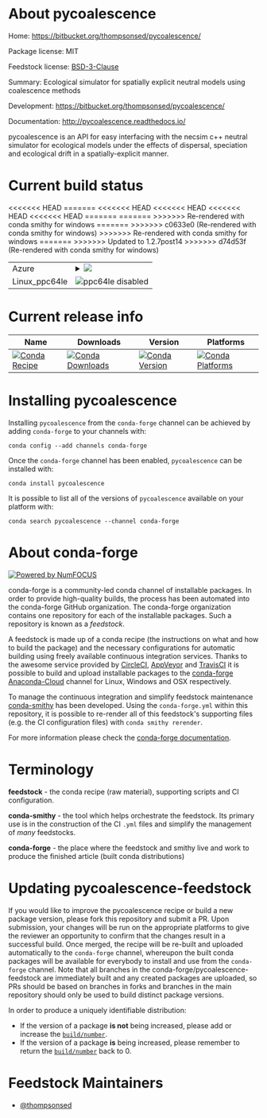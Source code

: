 About pycoalescence
===================

Home: https://bitbucket.org/thompsonsed/pycoalescence/

Package license: MIT

Feedstock license: [BSD-3-Clause](https://github.com/conda-forge/pycoalescence-feedstock/blob/master/LICENSE.txt)

Summary: Ecological simulator for spatially explicit neutral models using coalescence methods

Development: https://bitbucket.org/thompsonsed/pycoalescence/

Documentation: http://pycoalescence.readthedocs.io/

pycoalescence is an API for easy interfacing with the necsim c++ neutral
simulator for ecological models under the effects of
dispersal, speciation and ecological drift in a spatially-explicit
manner.


Current build status
====================


<table>
    
  <tr>
    <td>Azure</td>
    <td>
      <details>
        <summary>
          <a href="https://dev.azure.com/conda-forge/feedstock-builds/_build/latest?definitionId=3218&branchName=master">
            <img src="https://dev.azure.com/conda-forge/feedstock-builds/_apis/build/status/pycoalescence-feedstock?branchName=master">
          </a>
        </summary>
        <table>
          <thead><tr><th>Variant</th><th>Status</th></tr></thead>
          <tbody><tr>
<<<<<<< HEAD
=======
<<<<<<< HEAD
<<<<<<< HEAD
<<<<<<< HEAD
>>>>>>> 8aa0598 (Rerendered with conda-forge)
              <td>linux_64_numpy1.16python3.6.____cpython</td>
              <td>
                <a href="https://dev.azure.com/conda-forge/feedstock-builds/_build/latest?definitionId=3218&branchName=master">
                  <img src="https://dev.azure.com/conda-forge/feedstock-builds/_apis/build/status/pycoalescence-feedstock?branchName=master&jobName=linux&configuration=linux_64_numpy1.16python3.6.____cpython" alt="variant">
                </a>
              </td>
            </tr><tr>
              <td>linux_64_numpy1.16python3.7.____cpython</td>
              <td>
                <a href="https://dev.azure.com/conda-forge/feedstock-builds/_build/latest?definitionId=3218&branchName=master">
                  <img src="https://dev.azure.com/conda-forge/feedstock-builds/_apis/build/status/pycoalescence-feedstock?branchName=master&jobName=linux&configuration=linux_64_numpy1.16python3.7.____cpython" alt="variant">
                </a>
              </td>
            </tr><tr>
              <td>linux_64_numpy1.16python3.8.____cpython</td>
              <td>
                <a href="https://dev.azure.com/conda-forge/feedstock-builds/_build/latest?definitionId=3218&branchName=master">
                  <img src="https://dev.azure.com/conda-forge/feedstock-builds/_apis/build/status/pycoalescence-feedstock?branchName=master&jobName=linux&configuration=linux_64_numpy1.16python3.8.____cpython" alt="variant">
                </a>
              </td>
            </tr><tr>
              <td>linux_64_numpy1.19python3.9.____cpython</td>
              <td>
                <a href="https://dev.azure.com/conda-forge/feedstock-builds/_build/latest?definitionId=3218&branchName=master">
                  <img src="https://dev.azure.com/conda-forge/feedstock-builds/_apis/build/status/pycoalescence-feedstock?branchName=master&jobName=linux&configuration=linux_64_numpy1.19python3.9.____cpython" alt="variant">
                </a>
              </td>
            </tr><tr>
              <td>osx_64_numpy1.16python3.6.____cpython</td>
              <td>
                <a href="https://dev.azure.com/conda-forge/feedstock-builds/_build/latest?definitionId=3218&branchName=master">
                  <img src="https://dev.azure.com/conda-forge/feedstock-builds/_apis/build/status/pycoalescence-feedstock?branchName=master&jobName=osx&configuration=osx_64_numpy1.16python3.6.____cpython" alt="variant">
                </a>
              </td>
            </tr><tr>
              <td>osx_64_numpy1.16python3.7.____cpython</td>
              <td>
                <a href="https://dev.azure.com/conda-forge/feedstock-builds/_build/latest?definitionId=3218&branchName=master">
                  <img src="https://dev.azure.com/conda-forge/feedstock-builds/_apis/build/status/pycoalescence-feedstock?branchName=master&jobName=osx&configuration=osx_64_numpy1.16python3.7.____cpython" alt="variant">
                </a>
              </td>
            </tr><tr>
              <td>osx_64_numpy1.16python3.8.____cpython</td>
              <td>
                <a href="https://dev.azure.com/conda-forge/feedstock-builds/_build/latest?definitionId=3218&branchName=master">
                  <img src="https://dev.azure.com/conda-forge/feedstock-builds/_apis/build/status/pycoalescence-feedstock?branchName=master&jobName=osx&configuration=osx_64_numpy1.16python3.8.____cpython" alt="variant">
                </a>
              </td>
            </tr><tr>
              <td>osx_64_numpy1.19python3.9.____cpython</td>
              <td>
                <a href="https://dev.azure.com/conda-forge/feedstock-builds/_build/latest?definitionId=3218&branchName=master">
                  <img src="https://dev.azure.com/conda-forge/feedstock-builds/_apis/build/status/pycoalescence-feedstock?branchName=master&jobName=osx&configuration=osx_64_numpy1.19python3.9.____cpython" alt="variant">
<<<<<<< HEAD
=======
=======
              <td>linux_python3.6.____cpython</td>
=======
              <td>linux_64_python3.6.____cpython</td>
>>>>>>> Updated to 1.2.7post14
              <td>
                <a href="https://dev.azure.com/conda-forge/feedstock-builds/_build/latest?definitionId=3218&branchName=master">
                  <img src="https://dev.azure.com/conda-forge/feedstock-builds/_apis/build/status/pycoalescence-feedstock?branchName=master&jobName=linux&configuration=linux_64_python3.6.____cpython" alt="variant">
                </a>
              </td>
            </tr><tr>
              <td>linux_64_python3.7.____cpython</td>
              <td>
                <a href="https://dev.azure.com/conda-forge/feedstock-builds/_build/latest?definitionId=3218&branchName=master">
<<<<<<< HEAD
<<<<<<< HEAD
                  <img src="https://dev.azure.com/conda-forge/feedstock-builds/_apis/build/status/pycoalescence-feedstock?branchName=master&jobName=linux&configuration=linux_python3.7.____cpython" alt="variant">
                </a>
              </td>
            </tr><tr>
<<<<<<< HEAD
<<<<<<< HEAD
<<<<<<< HEAD
<<<<<<< HEAD
<<<<<<< HEAD
<<<<<<< HEAD
<<<<<<< HEAD
<<<<<<< HEAD
              <td>osx_python3.6.____cpython</td>
=======
=======
>>>>>>> Rerendered with conda-forge
<<<<<<< HEAD
=======
>>>>>>> Re-rendered with conda smithy
=======
>>>>>>> 6b951ff (Rerendered with conda-forge)
=======
>>>>>>> fa8a94f (Rerendered with conda-forge)
=======
>>>>>>> 04268ed (Re-rendered with conda smithy)
=======
>>>>>>> 5bd6ac8 (Rerendered with conda-forge)
=======
>>>>>>> 9f152c5 (Re-rendered with conda smithy)
              <td>linux_python3.8.____cpython</td>
>>>>>>> Rerendered with conda-forge
              <td>
                <a href="https://dev.azure.com/conda-forge/feedstock-builds/_build/latest?definitionId=3218&branchName=master">
                  <img src="https://dev.azure.com/conda-forge/feedstock-builds/_apis/build/status/pycoalescence-feedstock?branchName=master&jobName=osx&configuration=osx_python3.6.____cpython" alt="variant">
                </a>
              </td>
            </tr><tr>
              <td>osx_python3.7.____cpython</td>
              <td>
                <a href="https://dev.azure.com/conda-forge/feedstock-builds/_build/latest?definitionId=3218&branchName=master">
                  <img src="https://dev.azure.com/conda-forge/feedstock-builds/_apis/build/status/pycoalescence-feedstock?branchName=master&jobName=osx&configuration=osx_python3.7.____cpython" alt="variant">
                </a>
              </td>
            </tr><tr>
              <td>win_python3.6.____cpython</td>
              <td>
                <a href="https://dev.azure.com/conda-forge/feedstock-builds/_build/latest?definitionId=3218&branchName=master">
<<<<<<< HEAD
<<<<<<< HEAD
=======
                  <img src="https://dev.azure.com/conda-forge/feedstock-builds/_apis/build/status/pycoalescence-feedstock?branchName=master&jobName=osx&configuration=osx_python3.8.____cpython" alt="variant">
=======
              <td>osx_python3.6.____cpython</td>
              <td>
                <a href="https://dev.azure.com/conda-forge/feedstock-builds/_build/latest?definitionId=3218&branchName=master">
                  <img src="https://dev.azure.com/conda-forge/feedstock-builds/_apis/build/status/pycoalescence-feedstock?branchName=master&jobName=osx&configuration=osx_python3.6.____cpython" alt="variant">
                </a>
              </td>
            </tr><tr>
              <td>osx_python3.7.____cpython</td>
              <td>
                <a href="https://dev.azure.com/conda-forge/feedstock-builds/_build/latest?definitionId=3218&branchName=master">
                  <img src="https://dev.azure.com/conda-forge/feedstock-builds/_apis/build/status/pycoalescence-feedstock?branchName=master&jobName=osx&configuration=osx_python3.7.____cpython" alt="variant">
                </a>
              </td>
            </tr><tr>
              <td>win_python3.6.____cpython</td>
              <td>
                <a href="https://dev.azure.com/conda-forge/feedstock-builds/_build/latest?definitionId=3218&branchName=master">
>>>>>>> Rerendered with conda-forge
                  <img src="https://dev.azure.com/conda-forge/feedstock-builds/_apis/build/status/pycoalescence-feedstock?branchName=master&jobName=win&configuration=win_python3.6.____cpython" alt="variant">
                </a>
              </td>
            </tr><tr>
              <td>win_python3.7.____cpython</td>
              <td>
                <a href="https://dev.azure.com/conda-forge/feedstock-builds/_build/latest?definitionId=3218&branchName=master">
                  <img src="https://dev.azure.com/conda-forge/feedstock-builds/_apis/build/status/pycoalescence-feedstock?branchName=master&jobName=win&configuration=win_python3.7.____cpython" alt="variant">
>>>>>>> Rerendered with conda-forge
=======
                  <img src="https://dev.azure.com/conda-forge/feedstock-builds/_apis/build/status/pycoalescence-feedstock?branchName=master&jobName=osx&configuration=osx_python3.8.____cpython" alt="variant">
<<<<<<< HEAD
<<<<<<< HEAD
<<<<<<< HEAD
<<<<<<< HEAD
<<<<<<< HEAD
<<<<<<< HEAD
>>>>>>> Re-rendered with conda smithy
                </a>
              </td>
            </tr><tr>
              <td>win_python3.6.____cpython</td>
              <td>
                <a href="https://dev.azure.com/conda-forge/feedstock-builds/_build/latest?definitionId=3218&branchName=master">
                  <img src="https://dev.azure.com/conda-forge/feedstock-builds/_apis/build/status/pycoalescence-feedstock?branchName=master&jobName=win&configuration=win_python3.6.____cpython" alt="variant">
                </a>
              </td>
            </tr><tr>
              <td>win_python3.7.____cpython</td>
              <td>
                <a href="https://dev.azure.com/conda-forge/feedstock-builds/_build/latest?definitionId=3218&branchName=master">
                  <img src="https://dev.azure.com/conda-forge/feedstock-builds/_apis/build/status/pycoalescence-feedstock?branchName=master&jobName=win&configuration=win_python3.7.____cpython" alt="variant">
>>>>>>> bef9287 (Rerendered with conda-forge)
                </a>
              </td>
            </tr><tr>
              <td>win_64_numpy1.16python3.6.____cpython</td>
              <td>
                <a href="https://dev.azure.com/conda-forge/feedstock-builds/_build/latest?definitionId=3218&branchName=master">
                  <img src="https://dev.azure.com/conda-forge/feedstock-builds/_apis/build/status/pycoalescence-feedstock?branchName=master&jobName=win&configuration=win_64_numpy1.16python3.6.____cpython" alt="variant">
                </a>
              </td>
            </tr><tr>
              <td>win_64_numpy1.16python3.7.____cpython</td>
              <td>
                <a href="https://dev.azure.com/conda-forge/feedstock-builds/_build/latest?definitionId=3218&branchName=master">
                  <img src="https://dev.azure.com/conda-forge/feedstock-builds/_apis/build/status/pycoalescence-feedstock?branchName=master&jobName=win&configuration=win_64_numpy1.16python3.7.____cpython" alt="variant">
                </a>
              </td>
            </tr><tr>
              <td>win_64_numpy1.16python3.8.____cpython</td>
              <td>
                <a href="https://dev.azure.com/conda-forge/feedstock-builds/_build/latest?definitionId=3218&branchName=master">
                  <img src="https://dev.azure.com/conda-forge/feedstock-builds/_apis/build/status/pycoalescence-feedstock?branchName=master&jobName=win&configuration=win_64_numpy1.16python3.8.____cpython" alt="variant">
                </a>
              </td>
            </tr><tr>
              <td>win_64_numpy1.19python3.9.____cpython</td>
              <td>
                <a href="https://dev.azure.com/conda-forge/feedstock-builds/_build/latest?definitionId=3218&branchName=master">
<<<<<<< HEAD
                  <img src="https://dev.azure.com/conda-forge/feedstock-builds/_apis/build/status/pycoalescence-feedstock?branchName=master&jobName=win&configuration=win_64_numpy1.19python3.9.____cpython" alt="variant">
=======
                  <img src="https://dev.azure.com/conda-forge/feedstock-builds/_apis/build/status/pycoalescence-feedstock?branchName=master&jobName=osx&configuration=osx_64_python3.7.____cpython" alt="variant">
                </a>
              </td>
            </tr><tr>
<<<<<<< HEAD
              <td>win_python3.6.____cpython</td>
              <td>
                <a href="https://dev.azure.com/conda-forge/feedstock-builds/_build/latest?definitionId=3218&branchName=master">
                  <img src="https://dev.azure.com/conda-forge/feedstock-builds/_apis/build/status/pycoalescence-feedstock?branchName=master&jobName=win&configuration=win_python3.6.____cpython" alt="variant">
                </a>
              </td>
            </tr><tr>
              <td>win_python3.7.____cpython</td>
              <td>
                <a href="https://dev.azure.com/conda-forge/feedstock-builds/_build/latest?definitionId=3218&branchName=master">
                  <img src="https://dev.azure.com/conda-forge/feedstock-builds/_apis/build/status/pycoalescence-feedstock?branchName=master&jobName=win&configuration=win_python3.7.____cpython" alt="variant">
>>>>>>> Rerendered with conda-forge
<<<<<<< HEAD
>>>>>>> Rerendered with conda-forge
=======
=======
>>>>>>> 6b951ff (Rerendered with conda-forge)
=======
>>>>>>> 04268ed (Re-rendered with conda smithy)
=======
>>>>>>> 5bd6ac8 (Rerendered with conda-forge)
=======
              <td>osx_python3.6.____cpython</td>
              <td>
                <a href="https://dev.azure.com/conda-forge/feedstock-builds/_build/latest?definitionId=3218&branchName=master">
                  <img src="https://dev.azure.com/conda-forge/feedstock-builds/_apis/build/status/pycoalescence-feedstock?branchName=master&jobName=osx&configuration=osx_python3.6.____cpython" alt="variant">
                </a>
              </td>
            </tr><tr>
              <td>osx_python3.7.____cpython</td>
              <td>
                <a href="https://dev.azure.com/conda-forge/feedstock-builds/_build/latest?definitionId=3218&branchName=master">
                  <img src="https://dev.azure.com/conda-forge/feedstock-builds/_apis/build/status/pycoalescence-feedstock?branchName=master&jobName=osx&configuration=osx_python3.7.____cpython" alt="variant">
                </a>
              </td>
            </tr><tr>
              <td>win_python3.6.____cpython</td>
              <td>
                <a href="https://dev.azure.com/conda-forge/feedstock-builds/_build/latest?definitionId=3218&branchName=master">
                  <img src="https://dev.azure.com/conda-forge/feedstock-builds/_apis/build/status/pycoalescence-feedstock?branchName=master&jobName=win&configuration=win_python3.6.____cpython" alt="variant">
                </a>
              </td>
            </tr><tr>
              <td>win_python3.7.____cpython</td>
              <td>
                <a href="https://dev.azure.com/conda-forge/feedstock-builds/_build/latest?definitionId=3218&branchName=master">
                  <img src="https://dev.azure.com/conda-forge/feedstock-builds/_apis/build/status/pycoalescence-feedstock?branchName=master&jobName=win&configuration=win_python3.7.____cpython" alt="variant">
<<<<<<< HEAD
<<<<<<< HEAD
>>>>>>> fc77e24... Rerendered with conda-forge
<<<<<<< HEAD
>>>>>>> Rerendered with conda-forge
=======
<<<<<<< HEAD
=======
>>>>>>> 9f152c5... Re-rendered with conda smithy
>>>>>>> Re-rendered with conda smithy
=======
                  <img src="https://dev.azure.com/conda-forge/feedstock-builds/_apis/build/status/pycoalescence-feedstock?branchName=master&jobName=osx&configuration=osx_python3.8.____cpython" alt="variant">
>>>>>>> MNT: Re-rendered with conda-build 3.18.9, conda-smithy 3.7.3, and conda-forge-pinning 2020.05.19.09.34.36
=======
              <td>osx_64_python3.8.____cpython</td>
              <td>
                <a href="https://dev.azure.com/conda-forge/feedstock-builds/_build/latest?definitionId=3218&branchName=master">
                  <img src="https://dev.azure.com/conda-forge/feedstock-builds/_apis/build/status/pycoalescence-feedstock?branchName=master&jobName=osx&configuration=osx_64_python3.8.____cpython" alt="variant">
>>>>>>> Updated to 1.2.7post14
                </a>
              </td>
            </tr><tr>
              <td>win_64_python3.6.____cpython</td>
              <td>
                <a href="https://dev.azure.com/conda-forge/feedstock-builds/_build/latest?definitionId=3218&branchName=master">
                  <img src="https://dev.azure.com/conda-forge/feedstock-builds/_apis/build/status/pycoalescence-feedstock?branchName=master&jobName=win&configuration=win_64_python3.6.____cpython" alt="variant">
                </a>
              </td>
            </tr><tr>
              <td>win_64_python3.7.____cpython</td>
              <td>
                <a href="https://dev.azure.com/conda-forge/feedstock-builds/_build/latest?definitionId=3218&branchName=master">
                  <img src="https://dev.azure.com/conda-forge/feedstock-builds/_apis/build/status/pycoalescence-feedstock?branchName=master&jobName=win&configuration=win_64_python3.7.____cpython" alt="variant">
                </a>
              </td>
            </tr><tr>
              <td>win_64_python3.8.____cpython</td>
              <td>
                <a href="https://dev.azure.com/conda-forge/feedstock-builds/_build/latest?definitionId=3218&branchName=master">
                  <img src="https://dev.azure.com/conda-forge/feedstock-builds/_apis/build/status/pycoalescence-feedstock?branchName=master&jobName=win&configuration=win_64_python3.8.____cpython" alt="variant">
=======
>>>>>>> Rerendered with conda-forge
>>>>>>> 6b951ff (Rerendered with conda-forge)
<<<<<<< HEAD
>>>>>>> bef9287 (Rerendered with conda-forge)
=======
=======
              <td>osx_python3.6.____cpython</td>
              <td>
                <a href="https://dev.azure.com/conda-forge/feedstock-builds/_build/latest?definitionId=3218&branchName=master">
                  <img src="https://dev.azure.com/conda-forge/feedstock-builds/_apis/build/status/pycoalescence-feedstock?branchName=master&jobName=osx&configuration=osx_python3.6.____cpython" alt="variant">
                </a>
              </td>
            </tr><tr>
              <td>osx_python3.7.____cpython</td>
              <td>
                <a href="https://dev.azure.com/conda-forge/feedstock-builds/_build/latest?definitionId=3218&branchName=master">
                  <img src="https://dev.azure.com/conda-forge/feedstock-builds/_apis/build/status/pycoalescence-feedstock?branchName=master&jobName=osx&configuration=osx_python3.7.____cpython" alt="variant">
                </a>
              </td>
            </tr><tr>
              <td>win_python3.6.____cpython</td>
              <td>
                <a href="https://dev.azure.com/conda-forge/feedstock-builds/_build/latest?definitionId=3218&branchName=master">
                  <img src="https://dev.azure.com/conda-forge/feedstock-builds/_apis/build/status/pycoalescence-feedstock?branchName=master&jobName=win&configuration=win_python3.6.____cpython" alt="variant">
                </a>
              </td>
            </tr><tr>
              <td>win_python3.7.____cpython</td>
              <td>
                <a href="https://dev.azure.com/conda-forge/feedstock-builds/_build/latest?definitionId=3218&branchName=master">
                  <img src="https://dev.azure.com/conda-forge/feedstock-builds/_apis/build/status/pycoalescence-feedstock?branchName=master&jobName=win&configuration=win_python3.7.____cpython" alt="variant">
>>>>>>> fc77e24... Rerendered with conda-forge
<<<<<<< HEAD
>>>>>>> fa8a94f (Rerendered with conda-forge)
<<<<<<< HEAD
>>>>>>> 1ee76d8 (Rerendered with conda-forge)
=======
=======
=======
>>>>>>> 9f152c5... Re-rendered with conda smithy
>>>>>>> 04268ed (Re-rendered with conda smithy)
>>>>>>> 99ef6e6 (Re-rendered with conda smithy)
                </a>
              </td>
            </tr><tr>
              <td>win_python3.6.____cpython</td>
              <td>
                <a href="https://dev.azure.com/conda-forge/feedstock-builds/_build/latest?definitionId=3218&branchName=master">
                  <img src="https://dev.azure.com/conda-forge/feedstock-builds/_apis/build/status/pycoalescence-feedstock?branchName=master&jobName=win&configuration=win_python3.6.____cpython" alt="variant">
                </a>
              </td>
            </tr><tr>
              <td>win_python3.7.____cpython</td>
              <td>
                <a href="https://dev.azure.com/conda-forge/feedstock-builds/_build/latest?definitionId=3218&branchName=master">
                  <img src="https://dev.azure.com/conda-forge/feedstock-builds/_apis/build/status/pycoalescence-feedstock?branchName=master&jobName=win&configuration=win_python3.7.____cpython" alt="variant">
                </a>
              </td>
            </tr><tr>
              <td>win_python3.8.____cpython</td>
              <td>
                <a href="https://dev.azure.com/conda-forge/feedstock-builds/_build/latest?definitionId=3218&branchName=master">
                  <img src="https://dev.azure.com/conda-forge/feedstock-builds/_apis/build/status/pycoalescence-feedstock?branchName=master&jobName=win&configuration=win_python3.8.____cpython" alt="variant">
=======
>>>>>>> Rerendered with conda-forge
>>>>>>> 5bd6ac8 (Rerendered with conda-forge)
=======
              <td>linux_python3.6.____cpython</td>
              <td>
                <a href="https://dev.azure.com/conda-forge/feedstock-builds/_build/latest?definitionId=3218&branchName=master">
                  <img src="https://dev.azure.com/conda-forge/feedstock-builds/_apis/build/status/pycoalescence-feedstock?branchName=master&jobName=linux&configuration=linux_python3.6.____cpython" alt="variant">
                </a>
              </td>
            </tr><tr>
              <td>linux_python3.7.____cpython</td>
              <td>
                <a href="https://dev.azure.com/conda-forge/feedstock-builds/_build/latest?definitionId=3218&branchName=master">
                  <img src="https://dev.azure.com/conda-forge/feedstock-builds/_apis/build/status/pycoalescence-feedstock?branchName=master&jobName=linux&configuration=linux_python3.7.____cpython" alt="variant">
                </a>
              </td>
            </tr><tr>
              <td>osx_python3.6.____cpython</td>
              <td>
                <a href="https://dev.azure.com/conda-forge/feedstock-builds/_build/latest?definitionId=3218&branchName=master">
                  <img src="https://dev.azure.com/conda-forge/feedstock-builds/_apis/build/status/pycoalescence-feedstock?branchName=master&jobName=osx&configuration=osx_python3.6.____cpython" alt="variant">
                </a>
              </td>
            </tr><tr>
              <td>osx_python3.7.____cpython</td>
              <td>
                <a href="https://dev.azure.com/conda-forge/feedstock-builds/_build/latest?definitionId=3218&branchName=master">
                  <img src="https://dev.azure.com/conda-forge/feedstock-builds/_apis/build/status/pycoalescence-feedstock?branchName=master&jobName=osx&configuration=osx_python3.7.____cpython" alt="variant">
                </a>
              </td>
            </tr><tr>
              <td>win_python3.6.____cpython</td>
              <td>
                <a href="https://dev.azure.com/conda-forge/feedstock-builds/_build/latest?definitionId=3218&branchName=master">
                  <img src="https://dev.azure.com/conda-forge/feedstock-builds/_apis/build/status/pycoalescence-feedstock?branchName=master&jobName=win&configuration=win_python3.6.____cpython" alt="variant">
                </a>
              </td>
            </tr><tr>
              <td>win_python3.7.____cpython</td>
              <td>
                <a href="https://dev.azure.com/conda-forge/feedstock-builds/_build/latest?definitionId=3218&branchName=master">
                  <img src="https://dev.azure.com/conda-forge/feedstock-builds/_apis/build/status/pycoalescence-feedstock?branchName=master&jobName=win&configuration=win_python3.7.____cpython" alt="variant">
>>>>>>> fc77e24 (Rerendered with conda-forge)
=======
>>>>>>> 9f152c5 (Re-rendered with conda smithy)
                </a>
              </td>
            </tr>
          </tbody>
        </table>
      </details>
    </td>
  </tr>
<<<<<<< HEAD
=======
<<<<<<< HEAD
<<<<<<< HEAD
<<<<<<< HEAD
<<<<<<< HEAD
=======
=======
>>>>>>> Re-rendered with conda smithy for windows
=======
>>>>>>> c0633e0 (Re-rendered with conda smithy for windows)
  <tr>
    <td>Linux_ppc64le</td>
    <td>
      <img src="https://img.shields.io/badge/ppc64le-disabled-lightgrey.svg" alt="ppc64le disabled">
    </td>
  </tr>
>>>>>>> Re-rendered with conda smithy for windows
=======
>>>>>>> Updated to 1.2.7post14
>>>>>>> d74d53f (Re-rendered with conda smithy for windows)
</table>

Current release info
====================

| Name | Downloads | Version | Platforms |
| --- | --- | --- | --- |
| [![Conda Recipe](https://img.shields.io/badge/recipe-pycoalescence-green.svg)](https://anaconda.org/conda-forge/pycoalescence) | [![Conda Downloads](https://img.shields.io/conda/dn/conda-forge/pycoalescence.svg)](https://anaconda.org/conda-forge/pycoalescence) | [![Conda Version](https://img.shields.io/conda/vn/conda-forge/pycoalescence.svg)](https://anaconda.org/conda-forge/pycoalescence) | [![Conda Platforms](https://img.shields.io/conda/pn/conda-forge/pycoalescence.svg)](https://anaconda.org/conda-forge/pycoalescence) |

Installing pycoalescence
========================

Installing `pycoalescence` from the `conda-forge` channel can be achieved by adding `conda-forge` to your channels with:

```
conda config --add channels conda-forge
```

Once the `conda-forge` channel has been enabled, `pycoalescence` can be installed with:

```
conda install pycoalescence
```

It is possible to list all of the versions of `pycoalescence` available on your platform with:

```
conda search pycoalescence --channel conda-forge
```


About conda-forge
=================

[![Powered by NumFOCUS](https://img.shields.io/badge/powered%20by-NumFOCUS-orange.svg?style=flat&colorA=E1523D&colorB=007D8A)](http://numfocus.org)

conda-forge is a community-led conda channel of installable packages.
In order to provide high-quality builds, the process has been automated into the
conda-forge GitHub organization. The conda-forge organization contains one repository
for each of the installable packages. Such a repository is known as a *feedstock*.

A feedstock is made up of a conda recipe (the instructions on what and how to build
the package) and the necessary configurations for automatic building using freely
available continuous integration services. Thanks to the awesome service provided by
[CircleCI](https://circleci.com/), [AppVeyor](https://www.appveyor.com/)
and [TravisCI](https://travis-ci.com/) it is possible to build and upload installable
packages to the [conda-forge](https://anaconda.org/conda-forge)
[Anaconda-Cloud](https://anaconda.org/) channel for Linux, Windows and OSX respectively.

To manage the continuous integration and simplify feedstock maintenance
[conda-smithy](https://github.com/conda-forge/conda-smithy) has been developed.
Using the ``conda-forge.yml`` within this repository, it is possible to re-render all of
this feedstock's supporting files (e.g. the CI configuration files) with ``conda smithy rerender``.

For more information please check the [conda-forge documentation](https://conda-forge.org/docs/).

Terminology
===========

**feedstock** - the conda recipe (raw material), supporting scripts and CI configuration.

**conda-smithy** - the tool which helps orchestrate the feedstock.
                   Its primary use is in the construction of the CI ``.yml`` files
                   and simplify the management of *many* feedstocks.

**conda-forge** - the place where the feedstock and smithy live and work to
                  produce the finished article (built conda distributions)


Updating pycoalescence-feedstock
================================

If you would like to improve the pycoalescence recipe or build a new
package version, please fork this repository and submit a PR. Upon submission,
your changes will be run on the appropriate platforms to give the reviewer an
opportunity to confirm that the changes result in a successful build. Once
merged, the recipe will be re-built and uploaded automatically to the
`conda-forge` channel, whereupon the built conda packages will be available for
everybody to install and use from the `conda-forge` channel.
Note that all branches in the conda-forge/pycoalescence-feedstock are
immediately built and any created packages are uploaded, so PRs should be based
on branches in forks and branches in the main repository should only be used to
build distinct package versions.

In order to produce a uniquely identifiable distribution:
 * If the version of a package **is not** being increased, please add or increase
   the [``build/number``](https://conda.io/docs/user-guide/tasks/build-packages/define-metadata.html#build-number-and-string).
 * If the version of a package **is** being increased, please remember to return
   the [``build/number``](https://conda.io/docs/user-guide/tasks/build-packages/define-metadata.html#build-number-and-string)
   back to 0.

Feedstock Maintainers
=====================

* [@thompsonsed](https://github.com/thompsonsed/)

